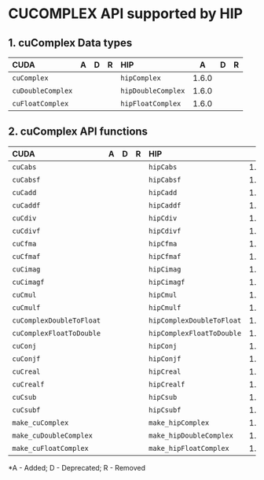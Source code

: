 # CUCOMPLEX API supported by HIP

## **1. cuComplex Data types**

|**CUDA**|**A**|**D**|**R**|**HIP**|**A**|**D**|**R**|
|:--|:-:|:-:|:-:|:--|:-:|:-:|:-:|
|`cuComplex`| | | |`hipComplex`|1.6.0| | |
|`cuDoubleComplex`| | | |`hipDoubleComplex`|1.6.0| | |
|`cuFloatComplex`| | | |`hipFloatComplex`|1.6.0| | |

## **2. cuComplex API functions**

|**CUDA**|**A**|**D**|**R**|**HIP**|**A**|**D**|**R**|
|:--|:-:|:-:|:-:|:--|:-:|:-:|:-:|
|`cuCabs`| | | |`hipCabs`|1.6.0| | |
|`cuCabsf`| | | |`hipCabsf`|1.6.0| | |
|`cuCadd`| | | |`hipCadd`|1.6.0| | |
|`cuCaddf`| | | |`hipCaddf`|1.6.0| | |
|`cuCdiv`| | | |`hipCdiv`|1.6.0| | |
|`cuCdivf`| | | |`hipCdivf`|1.6.0| | |
|`cuCfma`| | | |`hipCfma`|1.6.0| | |
|`cuCfmaf`| | | |`hipCfmaf`|1.6.0| | |
|`cuCimag`| | | |`hipCimag`|1.6.0| | |
|`cuCimagf`| | | |`hipCimagf`|1.6.0| | |
|`cuCmul`| | | |`hipCmul`|1.6.0| | |
|`cuCmulf`| | | |`hipCmulf`|1.6.0| | |
|`cuComplexDoubleToFloat`| | | |`hipComplexDoubleToFloat`|1.6.0| | |
|`cuComplexFloatToDouble`| | | |`hipComplexFloatToDouble`|1.6.0| | |
|`cuConj`| | | |`hipConj`|1.6.0| | |
|`cuConjf`| | | |`hipConjf`|1.6.0| | |
|`cuCreal`| | | |`hipCreal`|1.6.0| | |
|`cuCrealf`| | | |`hipCrealf`|1.6.0| | |
|`cuCsub`| | | |`hipCsub`|1.6.0| | |
|`cuCsubf`| | | |`hipCsubf`|1.6.0| | |
|`make_cuComplex`| | | |`make_hipComplex`|1.6.0| | |
|`make_cuDoubleComplex`| | | |`make_hipDoubleComplex`|1.6.0| | |
|`make_cuFloatComplex`| | | |`make_hipFloatComplex`|1.6.0| | |


\*A - Added; D - Deprecated; R - Removed